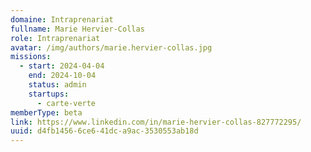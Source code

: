 ```yaml
---
domaine: Intraprenariat
fullname: Marie Hervier-Collas
role: Intraprenariat
avatar: /img/authors/marie.hervier-collas.jpg
missions:
  - start: 2024-04-04
    end: 2024-10-04
    status: admin
    startups:
      - carte-verte
memberType: beta
link: https://www.linkedin.com/in/marie-hervier-collas-827772295/
uuid: d4fb1456-6ce6-41dc-a9ac-3530553ab18d
---
```


